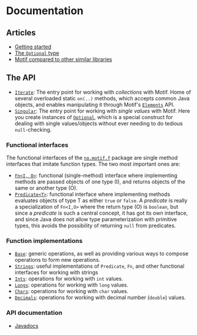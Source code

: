 Documentation
=====================

## Articles

- [Getting started](getting-started.html)
- [The `Optional` type](optional.html)
- [Motif compared to other similar libraries](libraries-compare.html)



## The API

- [`Iterate`][Iterate]: The entry point for working with _collections_ with Motif. Home of
  several overloaded static `on(..)` methods, which accepts common Java objects, and enables
  manipulating it through Motif's [`Elements`][Elements] API.
- [`Singular`][Singular]: The entry point for working with _single values_ with Motif. Here you
  create instances of [`Optional`](optional.html), which is a special construct for dealing with
  single values/objects without ever needing to do tedious `null`-checking.
  

### Functional interfaces

The functional interfaces of the [`no.motif.f`][functions] package are single method
interfaces that imitate function types. The two most important ones are:

- [`Fn<I, O>`][Fn]: functional (single-method) interface where implementing methods are passed objects
  of one type (I), and returns objects of the same or another type (O).
- [`Predicate<T>`][Predicate]: functional interface where implementing methods evaluates
  objects of type T as either `true` or `false`. A _predicate_ is really
  a specialization of `Fn<I,O>` where the return type (O) is `boolean`, but since a _predicate_
  is such a central concept, it has got its own interface, and since Java does not allow
  type parameterization with primitive types, this avoids the possibility of returning `null`
  from predicates.


### Function implementations

- [`Base`][Base]: generic operations, as well as providing various ways to compose operations
  to form new operations.
- [`Strings`][Strings]: useful implementations of `Predicate`, `Fn`, and other functional
  interfaces for working with strings
- [`Ints`][Ints]: operations for working with `int` values.
- [`Longs`][Longs]: operations for working with `long` values.
- [`Chars`][Chars]: operations for working with `char` values.
- [`Decimals`][Decimals]: operations for working with decimal number (`double`) values.


### API documentation

- [Javadocs](apidocs/index.html)






[Iterable]: http://docs.oracle.com/javase/7/docs/api/index.html?java/lang/Iterable.html "Iterable API (Oracle)"
[Elements]: apidocs/no/motif/types/Elements.html "Elements API"
[Filterable]: apidocs/no/motif/types/Filterable.html "Filterable API"
[Mappable]: apidocs/no/motif/types/Mappable.html "Mappable API"
[Iterate]: apidocs/no/motif/Iterate.html "Iterate class"
[Elements]: apidocs/no/motif/types/Elements.html "Elements API" 
[Singular]: apidocs/no/motif/Singular.html "Singular class"
[Strings]: apidocs/no/motif/Strings.html "String functions"
[Longs]: apidocs/no/motif/Longs.html "Long functions"
[Ints]: apidocs/no/motif/Ints.html "Integer functions"
[Decimals]: apidocs/no/motif/Decimals.html "Decimal number functions"
[Chars]: apidocs/no/motif/Chars.html "Character functions"
[Base]: apidocs/no/motif/Base.html "Generic base functions"
[Predicate]: apidocs/no/motif/f/Predicate.html "Predicate functional interface"
[Fn]: apidocs/no/motif/f/Fn.html "Fn functional interface"
[contains]: apidocs/no/motif/Strings.html#contains(java.lang.CharSequence) "contains predicate"
[functions]: apidocs/no/motif/f/package-summary.html "Functional interfaces package - no.motif.f"
[gt]: apidocs/no/motif/Base.html#greaterThan(T) "> value Predicate"
[where]: apidocs/no/motif/Base.html#where%28no.motif.f.Fn,%20no.motif.f.Predicate%29 "The where compositional predicate"
